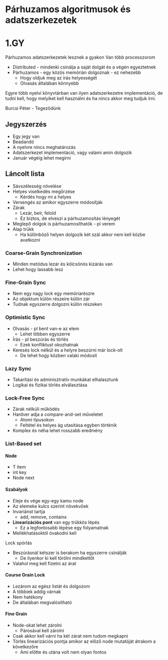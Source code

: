 # Párhuzamos algoritmusok és adatszerkezetek

# 1.GY

Párhuzamos adatszerkezetek lesznek a gyakon
Van több processzorom
- Distributed - mindenki csinálja a saját dolgát és a végén egyeztetnek
- Párhuzamos - egy közös memórián dolgoznak - ez nehezebb
	- Hogy oldjuk meg az írás helyességét
	- Olvasás általában könnyebb

Egyre több nyelvi könyvtárban van ilyen adatszerkezetre implementáció, de tudni kell, hogy melyiket kell használni és ha nincs akkor meg tudjuk írni.

Burcsi Péter - Tegeződünk

## Jegyszerzés

- Egy jegy van
- Beadandó
- A nyelvre nincs meghatározás
- Adatszerkezet implementáció, vagy valami amin dolgozik
- Január végéig lehet megírni

## Láncolt lista

- Sávszélesség növelése
- Helyes viselkedés megőrzése
	- Kérdés hogy mi a helyes
- Versengés az amikor egyszerre módosítják
- Zárak
	- Lezár, beír, felold
	- Ez biztos, de elveszi a párhuzamosítás lényegét
- Meglepő dolgok is párhuzamosíthatók - pl verem
- Alap trükk
	- Ha különböző helyen dolgozik két szál akkor nem kell közbe avatkozni

### Coarse-Grain Synchronization

- Minden metódus lezár és kölcsönös kizárás van
- Lehet hogy lassabb lesz

### Fine-Grain Sync

- Nem egy nagy lock egy memóriarészre
- Az objektum külön részeire külön zár 
- Tudnak egyszerre dolgozni külön részeken

### Optimistic Sync

- Olvasás - pl bent van-e az elem
	- Lehet többen egyszerre
- Írás - pl beszúrás és törlés
	- Ezek konfliktust okozhatnak
- Keresés lock nélkül és a helyre beszúrni már lock-olt
	- De lehet hogy közben valaki módosít

### Lazy Sync

- Takarítási és adminisztratív munkákat elhalasztunk
- Logikai és fizikai törlés elválasztása

### Lock-Free Sync

- Zárak nélküli működés
- Hardver adja a compare-and-set műveletet
	- Atomi típusokon
	- Feltétel és helyes ág utasítása egyben történik
- Komplex és néha lehet rosszabb eredmény

### List-Based set

#### Node
- T item
- int key
- Node next

#### Szabályok

- Eleje és vége egy-egy kamu node
- Az elemeke kulcs szerint növekvőek
- Invariánst tartja
	- add, remove, contains
- **Linearizációs pont** van egy trükkös lépés
	- Ez a legfontosabb lépése egy folyamatnak
- Mellékhatásoktól óvakodni kell

Lock spórlás
- Beszúrásnál kétszer is berakom ha egyszerre csinálják
	- De ilyenkor ki kell törölni mindkettőt
- Valahol meg kell fizetni az árat

#### Course Grain Lock

- Lezárom az egész listát és dolgozom
- A többiek addig várnak
- Nem hatékony
- De általában megvalósítható
#### Fine Grain

- Node-okat lehet zárolni
	- Párosával kell zárolni
- Csak akkor kell várni ha két zárat nem tudom megkapni
- Törlés linearizációs pontja amikor az előző node mutatóját átrakom a következőre
	- Ami előtte és utána volt nem olyan fontos